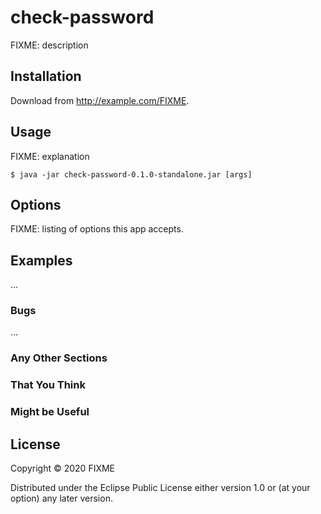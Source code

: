 # check-password

FIXME: description

## Installation

Download from http://example.com/FIXME.

## Usage

FIXME: explanation

    $ java -jar check-password-0.1.0-standalone.jar [args]

## Options

FIXME: listing of options this app accepts.

## Examples

...

### Bugs

...

### Any Other Sections
### That You Think
### Might be Useful

## License

Copyright © 2020 FIXME

Distributed under the Eclipse Public License either version 1.0 or (at
your option) any later version.
